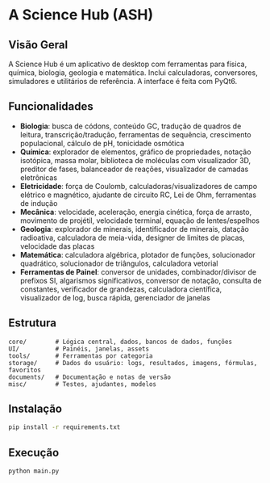 # A Science Hub (ASH)

## Visão Geral

A Science Hub é um aplicativo de desktop com ferramentas para física, química, biologia, geologia e matemática. Inclui calculadoras, conversores, simuladores e utilitários de referência. A interface é feita com PyQt6.

## Funcionalidades

* **Biologia**: busca de códons, conteúdo GC, tradução de quadros de leitura, transcrição/tradução, ferramentas de sequência, crescimento populacional, cálculo de pH, tonicidade osmótica
* **Química**: explorador de elementos, gráfico de propriedades, notação isotópica, massa molar, biblioteca de moléculas com visualizador 3D, preditor de fases, balanceador de reações, visualizador de camadas eletrônicas
* **Eletricidade**: força de Coulomb, calculadoras/visualizadores de campo elétrico e magnético, ajudante de circuito RC, Lei de Ohm, ferramentas de indução
* **Mecânica**: velocidade, aceleração, energia cinética, força de arrasto, movimento de projétil, velocidade terminal, equação de lentes/espelhos
* **Geologia**: explorador de minerais, identificador de minerais, datação radioativa, calculadora de meia-vida, designer de limites de placas, velocidade das placas
* **Matemática**: calculadora algébrica, plotador de funções, solucionador quadrático, solucionador de triângulos, calculadora vetorial
* **Ferramentas de Painel**: conversor de unidades, combinador/divisor de prefixos SI, algarismos significativos, conversor de notação, consulta de constantes, verificador de grandezas, calculadora científica, visualizador de log, busca rápida, gerenciador de janelas

## Estrutura

```
core/        # Lógica central, dados, bancos de dados, funções
UI/          # Painéis, janelas, assets
tools/       # Ferramentas por categoria
storage/     # Dados do usuário: logs, resultados, imagens, fórmulas, favoritos
documents/   # Documentação e notas de versão
misc/        # Testes, ajudantes, modelos
```

## Instalação

```bash
pip install -r requirements.txt
```

## Execução

```bash
python main.py
```
